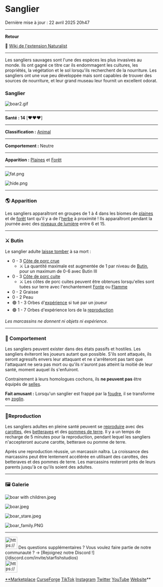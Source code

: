 # Sanglier

Dernière mise à jour : 22 avril 2025 20h47

---

**Retour**

🐻 [Wiki de l'extension Naturalist](/www.notion.so/1a7a9a61c3f1800c8e32e893d6e7f430?pvs=21)

---

Les sangliers sauvages sont l'une des espèces les plus invasives au monde. Ils ont gagné ce titre car ils endommagent les cultures, les propriétés, la végétation et le sol lorsqu'ils recherchent de la nourriture. Les sangliers ont une vue peu développée mais sont capables de trouver des sources de nourriture, et leur grand museau leur fournit un excellent odorat.

<aside>

### **Sanglier**

![boar2.gif](boar2.gif)

---

**Santé : 14** [♥️♥️♥️]

---

**Classification :** [Animal](/minecraft.fandom.com/wiki/Animal)

---

**Comportement :** Neutre

---

**Apparition :** [Plaines](/minecraft.wiki/w/Plains) et [Forêt](/minecraft.wiki/w/Forest)

---

![fat.png](fat.png)

![hide.png](hide.png)

</aside>

---

### 🌎 Apparition

Les sangliers apparaîtront en groupes de 1 à 4 dans les biomes de [plaines](/minecraft.wiki/w/Plains) et de [forêt](/minecraft.wiki/w/Forest) tant qu'il y a de l'[herbe](/minecraft.fandom.com/wiki/Grass_Block) à proximité ! Ils apparaîtront pendant la journée avec des [niveaux de lumière](/minecraft.fandom.com/wiki/Light) entre 6 et 15.

---

### ⚔️ Butin

Le sanglier adulte [laisse tomber](/minecraft.fandom.com/wiki/Drops) à sa mort :

- 0 - 3 [Côte de porc crue](/minecraft.wiki/w/Raw_Porkchop)
    - ⚔️ La quantité maximale est augmentée de 1 par niveau de [Butin](/minecraft.fandom.com/wiki/Looting), pour un maximum de 0-6 avec Butin III
- 0 - 3 [Côte de porc cuite](/minecraft.wiki/w/Cooked_Porkchop)
    - ⚔️ Les côtes de porc cuites peuvent être obtenues lorsqu'elles sont tuées sur terre avec l'enchantement [Fonte](/minecraft.fandom.com/wiki/Fire_Aspect) ou [Flamme](/minecraft.fandom.com/wiki/Flame)
- 0 - 2 Graisse
- 0 - 2 Peau
- 🟢 1 - 3 Orbes d'[expérience](/minecraft.fandom.com/wiki/Experience) si tué par un joueur
- 🟢 1 - 7 Orbes d'expérience lors de la [reproduction](/minecraft.fandom.com/wiki/Breeding)

*Les marcassins ne donnent ni objets ni expérience.*

---

### 🧠 Comportement

Les sangliers peuvent exister dans des états passifs et hostiles. Les sangliers éviteront les joueurs autant que possible. S'ils sont attaqués, ils seront agressifs envers leur attaquant et ne s'arrêteront pas tant que l'attaquant ne sera pas mort ou qu'ils n'auront pas atteint la moitié de leur santé, moment auquel ils s'enfuiront.

Contrairement à leurs homologues cochons, ils **ne peuvent pas** être équipés de [selles](/minecraft.fandom.com/wiki/Saddle).

**Fait amusant :** Lorsqu'un sanglier est frappé par la [foudre](/minecraft.fandom.com/wiki/Lightning), il se transforme en [zoglin](/minecraft.fandom.com/wiki/Zoglin).

---

### 🥚Reproduction

Les sangliers adultes en pleine santé peuvent se [reproduire](/minecraft.fandom.com/wiki/Breeding) avec des [carottes](/minecraft.wiki/w/Carrot), des [betteraves](/minecraft.wiki/w/Beetroot) et des [pommes de terre](/minecraft.wiki/w/Potato). Il y a un temps de recharge de 5 minutes pour la reproduction, pendant lequel les sangliers n'accepteront aucune carotte, betterave ou pomme de terre.

Après une reproduction réussie, un marcassin naîtra. La croissance des marcassins peut être lentement accélérée en utilisant des carottes, des betteraves et des pommes de terre. Les marcassins resteront près de leurs parents jusqu'à ce qu'ils soient des adultes.

---

### 🖼️ Galerie

![boar with children.jpeg](boar_with_children.jpeg)

![boar.jpeg](boar.jpeg)

![boar_stare.jpeg](boar_stare.jpeg)

![boar_family.PNG](boar_family.png)

---

<aside>
<img src="https://www.notion.so/icons/headset_red.svg" alt="https://www.notion.so/icons/headset_red.svg" width="40px" /> Des questions supplémentaires ? Vous voulez faire partie de notre communauté ? → [Rejoignez notre Discord !](/discord.com/invite/starfishstudios)

</aside>

<aside>
<img src="https://www.notion.so/icons/star_red.svg" alt="https://www.notion.so/icons/star_red.svg" width="40px" />

[**Marketplace](/www.minecraft.net/en-us/marketplace/creator?name=Starfish%20Studios)      [CurseForge](/www.curseforge.com/members/starfish_studios/projects)      [TikTok](/www.tiktok.com/@starfishstudios)      [Instagram](/www.instagram.com/starfishstudiosinc/)      [Twitter](/twitter.com/starfishstudios)      [YouTube](/www.youtube.com/@starfishstudios)      [Website](/starfish-studios.com/)**

</aside> 